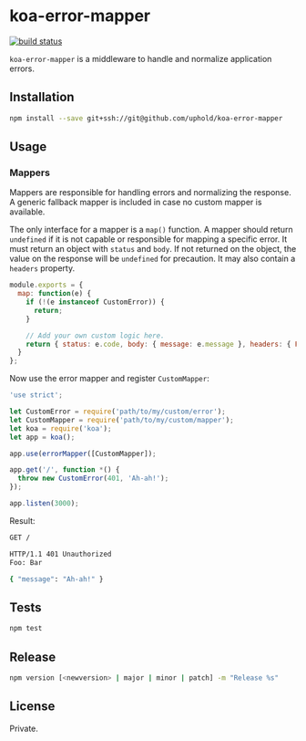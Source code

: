 # koa-error-mapper

[![build status][travis-image]][travis-url]

`koa-error-mapper` is a middleware to handle and normalize application errors.

## Installation

```sh
npm install --save git+ssh://git@github.com/uphold/koa-error-mapper
```

## Usage

### Mappers

Mappers are responsible for handling errors and normalizing the response. A generic fallback mapper is included in case no custom mapper is available.

The only interface for a mapper is a `map()` function. A mapper should return `undefined` if it is not capable or responsible for mapping a specific error. It must return an object with `status` and `body`. If not returned on the object, the value on the response will be `undefined` for precaution. It may also contain a `headers` property.

```javascript
module.exports = {
  map: function(e) {
    if (!(e instanceof CustomError)) {
      return;
    }

    // Add your own custom logic here.
    return { status: e.code, body: { message: e.message }, headers: { Foo: 'Bar' }};
  }
};
```

Now use the error mapper and register `CustomMapper`:

```javascript
'use strict';

let CustomError = require('path/to/my/custom/error');
let CustomMapper = require('path/to/my/custom/mapper');
let koa = require('koa');
let app = koa();

app.use(errorMapper([CustomMapper]);

app.get('/', function *() {
  throw new CustomError(401, 'Ah-ah!');
});

app.listen(3000);
```

Result:

```sh
GET /

HTTP/1.1 401 Unauthorized
Foo: Bar

{ "message": "Ah-ah!" }
```

## Tests

```sh
npm test
```

## Release

```sh
npm version [<newversion> | major | minor | patch] -m "Release %s"
```

## License

Private.

[travis-image]: https://magnum.travis-ci.com/uphold/koa-error-mapper.svg?token=dwsFqQ7vWTc2XyntMBxA&style=flat-square
[travis-url]: https://magnum.travis-ci.com/uphold/koa-error-mapper
